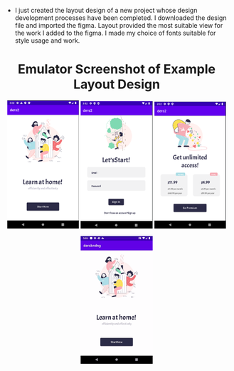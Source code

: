 - I just created the layout design of a new project whose design development processes have been completed. I downloaded the design file and imported the figma. Layout provided the most suitable view for the work I added to the figma. I made my choice of fonts suitable for style usage and work.


<h1 align="center">Emulator Screenshot of Example Layout Design</h1>


<p align="center"  width="70%">
  <img width="32%" src="https://github.com/Cansu-Kose/AD2-BootcampProgress/blob/main/Projeler/Project%2001%20-%20Layout%20Exercise%20Project/image/resim1.png" alt="Sublime's custom image"/>
   <img width="32%" src="https://github.com/Cansu-Kose/AD2-BootcampProgress/blob/main/Projeler/Project%2001%20-%20Layout%20Exercise%20Project/image/resim2.png" alt="Sublime's custom image"/>
  <img width="32%" src="https://github.com/Cansu-Kose/AD2-BootcampProgress/blob/main/Projeler/Project%2001%20-%20Layout%20Exercise%20Project/image/resim3.png" alt="Sublime's custom image"/>
</p>


<p align="center"  width="70%">
  <img width="32%" src="https://github.com/Cansu-Kose/AD2-BootcampProgress/blob/main/Projeler/Project%2003%20-%20Layout%20Exercise%20Databinding/image/anim1.gif" alt="Sublime's custom image"/>
</p>
